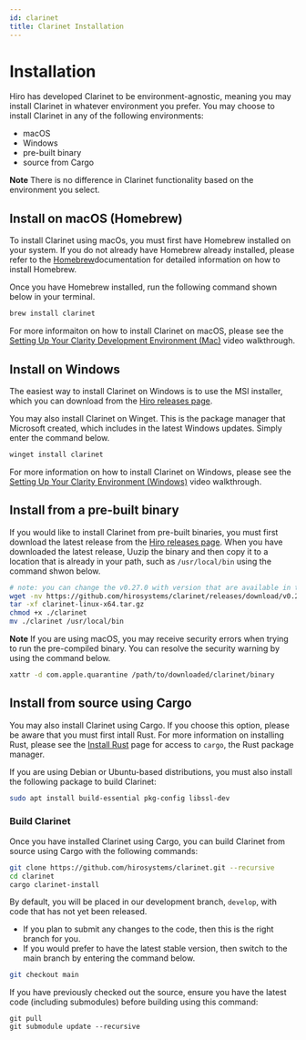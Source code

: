 ```yaml
---
id: clarinet
title: Clarinet Installation
---
```


# Installation

Hiro has developed Clarinet to be environment-agnostic, meaning you may install Clarinet in whatever environment you prefer.
You may choose to install Clarinet in any of the following environments:

- macOS
- Windows
- pre-built binary
- source from Cargo

**Note** There is no difference in Clarinet functionality based on the environment you select.

## Install on macOS (Homebrew)

To install Clarinet using macOs, you must first have Homebrew installed on your system. If you do not already have Homebrew already installed, 
please refer to the [Homebrew](https://brew.sh/)documentation for detailed information on how to install Homebrew.

Once you have Homebrew installed, run the following command shown below in your terminal.

```bash
brew install clarinet
```

For more informaiton on how to install Clarinet on macOS, please see the [Setting Up Your Clarity Development Environment (Mac)](https://www.youtube.com/watch?v=dpPopuvYU90) video walkthrough.

## Install on Windows

The easiest way to install Clarinet on Windows is to use the MSI installer, 
which you can download from the [Hiro releases page](https://github.com/hirosystems/clarinet/releases).

You may also install Clarinet on Winget. This is the package manager that Microsoft created, which includes in the latest Windows updates.
Simply enter the command below.

```powershell
winget install clarinet
```

For more information on how to install Clarinet on Windows, please see the [Setting Up Your Clarity Environment (Windows)](https://www.youtube.com/watch?v=r5LY1J5oACs) video walkthrough.

## Install from a pre-built binary

If you would like to install Clarinet from pre-built binaries, you must first download the latest release from the 
[Hiro releases page](https://github.com/hirosystems/clarinet/releases). When you have downloaded the latest release,
Uuzip the binary and then copy it to a location that is already in your path, such as `/usr/local/bin` using the command shwon below.

```sh
# note: you can change the v0.27.0 with version that are available in the releases page.
wget -nv https://github.com/hirosystems/clarinet/releases/download/v0.27.0/clarinet-linux-x64-glibc.tar.gz -O clarinet-linux-x64.tar.gz
tar -xf clarinet-linux-x64.tar.gz
chmod +x ./clarinet
mv ./clarinet /usr/local/bin
```

**Note** If you are using macOS, you may receive security errors when trying to run the pre-compiled binary. 
You can resolve the security warning by using the command below.

```sh
xattr -d com.apple.quarantine /path/to/downloaded/clarinet/binary
```

## Install from source using Cargo

You may also install Clarinet using Cargo. If you choose this option, please be aware that you must first intall Rust.
For more information on installing Rust, please see the [Install Rust](https://www.rust-lang.org/tools/install) page for access 
to `cargo`, the Rust package manager.

If you are using Debian or Ubuntu-based distributions, you must also install the following package to build Clarinet:
```bash
sudo apt install build-essential pkg-config libssl-dev
```
### Build Clarinet

Once you have installed Clarinet using Cargo, you can build Clarinet from source using Cargo with the following commands:

```bash
git clone https://github.com/hirosystems/clarinet.git --recursive
cd clarinet
cargo clarinet-install
```

By default, you will be placed in our development branch, `develop`, with code that has not yet been released.

- If you plan to submit any changes to the code, then this is the right branch for you. 
- If you would prefer to have the latest stable version, then switch to the main branch by entering the command below.

```bash
git checkout main
```

If you have previously checked out the source, ensure you have the latest code (including submodules) before building using this command:

```
git pull
git submodule update --recursive
```
